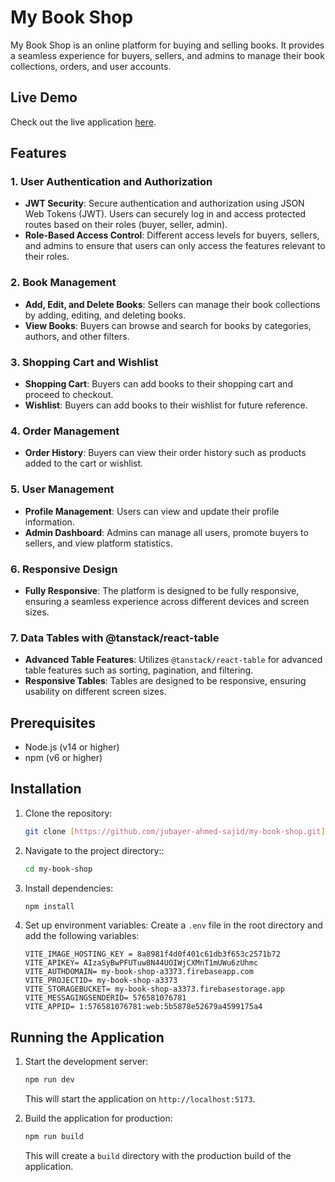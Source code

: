 # My Book Shop

My Book Shop is an online platform for buying and selling books. It provides a seamless experience for buyers, sellers, and admins to manage their book collections, orders, and user accounts.

## Live Demo

Check out the live application [here](https://book-shop-jp-project.vercel.app).

## Features

### 1. User Authentication and Authorization
- **JWT Security**: Secure authentication and authorization using JSON Web Tokens (JWT). Users can securely log in and access protected routes based on their roles (buyer, seller, admin).
- **Role-Based Access Control**: Different access levels for buyers, sellers, and admins to ensure that users can only access the features relevant to their roles.

### 2. Book Management
- **Add, Edit, and Delete Books**: Sellers can manage their book collections by adding, editing, and deleting books.
- **View Books**: Buyers can browse and search for books by categories, authors, and other filters.

### 3. Shopping Cart and Wishlist
- **Shopping Cart**: Buyers can add books to their shopping cart and proceed to checkout.
- **Wishlist**: Buyers can add books to their wishlist for future reference.

### 4. Order Management
- **Order History**: Buyers can view their order history such as products added to the cart or wishlist.


### 5. User Management
- **Profile Management**: Users can view and update their profile information.
- **Admin Dashboard**: Admins can manage all users, promote buyers to sellers, and view platform statistics.

### 6. Responsive Design
- **Fully Responsive**: The platform is designed to be fully responsive, ensuring a seamless experience across different devices and screen sizes.

### 7. Data Tables with @tanstack/react-table
- **Advanced Table Features**: Utilizes `@tanstack/react-table` for advanced table features such as sorting, pagination, and filtering.
- **Responsive Tables**: Tables are designed to be responsive, ensuring usability on different screen sizes.

## Prerequisites

- Node.js (v14 or higher)
- npm (v6 or higher)

## Installation

1. Clone the repository:
   ```bash
   git clone [https://github.com/jubayer-ahmed-sajid/my-book-shop.git](https://github.com/Jubayer-Ahmed-Sajid/my-book-shop-client-side)
   ```
2. Navigate to the project directory::
   ```bash
   cd my-book-shop
   ```

3. Install dependencies:
   ```sh
   npm install
   ```

4. Set up environment variables:
   Create a `.env` file in the root directory and add the following variables:
   ```env
   VITE_IMAGE_HOSTING_KEY = 8a8981f4d0f401c61db3f653c2571b72
   VITE_APIKEY= AIzaSyBwPFUTuw8N44UOIWjCXMnT1mUWu6zUhmc
   VITE_AUTHDOMAIN= my-book-shop-a3373.firebaseapp.com
   VITE_PROJECTID= my-book-shop-a3373
   VITE_STORAGEBUCKET= my-book-shop-a3373.firebasestorage.app
   VITE_MESSAGINGSENDERID= 576581076781
   VITE_APPID= 1:576581076781:web:5b5878e52679a4599175a4
   ```

## Running the Application

1. Start the development server:
   ```sh
   npm run dev
   ```
   This will start the application on `http://localhost:5173`.

2. Build the application for production:
   ```sh
   npm run build
   ```
   This will create a `build` directory with the production build of the application.

